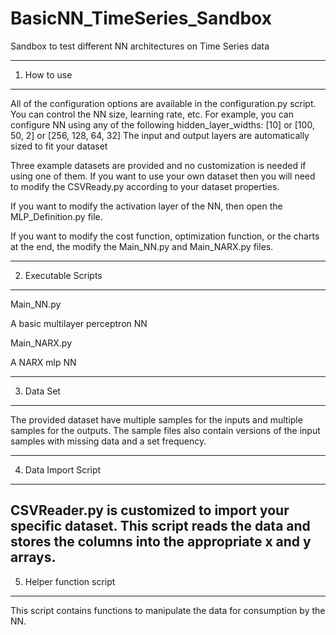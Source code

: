 # BasicNN_TimeSeries_Sandbox
Sandbox to test different NN architectures on Time Series data


-------------------------------------
1.  How to use
-------------------------------------
All of the configuration options are available in the configuration.py script.  You can control the NN size, learning rate, etc.
For example, you can configure NN using any of the following hidden_layer_widths:
  [10] or
  [100, 50, 2] or
  [256, 128, 64, 32]
The input and output layers are automatically sized to fit your dataset

Three example datasets are provided and no customization is needed if using one of them.  If you want to use your own dataset then you will need to modify the CSVReady.py according to your dataset properties.

If you want to modify the activation layer of the NN, then open the MLP_Definition.py file.

If you want to modify the cost function, optimization function, or the charts at the end, the modify the Main_NN.py and Main_NARX.py files.

-------------------------------------
2.  Executable Scripts
-------------------------------------
Main_NN.py

  A basic multilayer perceptron NN

Main_NARX.py

  A NARX mlp NN

-------------------------------------
3.  Data Set
-------------------------------------
The provided dataset have multiple samples for the inputs and multiple samples for the outputs.  The sample files also contain versions of the input samples with missing data and a set frequency.

-------------------------------------
4.  Data Import Script
-------------------------------------
CSVReader.py is customized to import your specific dataset.  This script reads the data and stores the columns into the appropriate x and y arrays.
-------------------------------------
5.  Helper function script
-------------------------------------
This script contains functions to manipulate the data for consumption by the NN.
